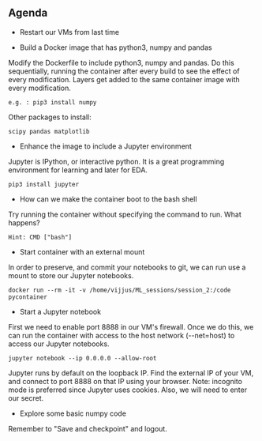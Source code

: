 ## Agenda ##

* Restart our VMs from last time

* Build a Docker image that has python3, numpy and pandas

Modify the Dockerfile to include python3, numpy and pandas. Do this sequentially, running the container after every build to see the effect of every modification. Layers get added to the same container image with every modification.
```
e.g. : pip3 install numpy
```
Other packages to install:
```
scipy pandas matplotlib
```

* Enhance the image to include a Jupyter environment

Jupyter is IPython, or interactive python. It is a great programming environment for learning and later for EDA.
```
pip3 install jupyter
```

* How can we make the container boot to the bash shell

Try running the container without specifying the command to run. What happens?
```
Hint: CMD ["bash"]
```

* Start container with an external mount

In order to preserve, and commit your notebooks to git, we can run use a mount to store our Jupyter notebooks.
```
docker run --rm -it -v /home/vijjus/ML_sessions/session_2:/code pycontainer
```

* Start a Jupyter notebook

First we need to enable port 8888 in our VM's firewall. Once we do this, we can run the container with access to the host network (--net=host) to access our Jupyter notebooks.

```
jupyter notebook --ip 0.0.0.0 --allow-root
```
Jupyter runs by default on the loopback IP. Find the external IP of your VM, and connect to port 8888 on that IP using your browser. Note: incognito mode is preferred since Jupyter uses cookies. Also, we will need to enter our secret.

* Explore some basic numpy code

Remember to "Save and checkpoint" and logout.
